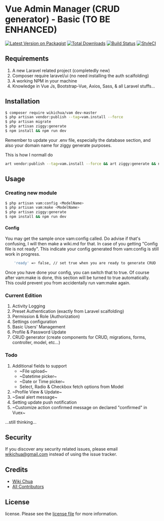 # Vue Admin Manager (CRUD generator) - Basic (TO BE ENHANCED)

[![Latest Version on Packagist][ico-version]][link-packagist]
[![Total Downloads][ico-downloads]][link-downloads]
[![Build Status][ico-travis]][link-travis]
[![StyleCI][ico-styleci]][link-styleci]

## Requirements

1. A new Laravel related project (completedly new)
2. Composer require laravel/ui (no need installing the auth scalfolding)
3. A working NPM in your machine
4. Knowledge in Vue Js, Bootstrap-Vue, Axios, Sass, & all Laravel stuffs...

## Installation

``` bash
$ composer require wikichua/vam dev-master
$ php artisan vendor:publish --tag=vam.install --force
$ php artisan migrate
$ php artisan ziggy:generate
$ npm install && npm run dev
```

Remember to update your .env file, especially the database section, and also your domain name for ziggy generate purposes.

This is how I normall do

``` bash
art vendor:publish --tag=vam.install --force && art ziggy:generate && npm run watch-poll
```

## Usage

### Creating new module

```bash
$ php artisan vam:config <ModelName>
$ php artisan vam:make <ModelName>
$ php artisan ziggy:generate
$ npm install && npm run dev
```

#### Config

You may get the sample once vam:config called. Do advise if that's confusing, I will then make a wiki.md for that.
In case of you getting "Config file is not ready". This indicate your config generated from vam:config is still work in progress.

```bash
    'ready' => false, // set true when you are ready to generate CRUD
```

Once you have done your config, you can switch that to true. Of course after vam:make is done, this section will be turned to true automatically.
This could prevent you from accidentally run vam:make again.

### Current Edition

1. Activity Logging
1. Preset Authentication (exactly from Laravel scalfolding)
1. Permission & Role (Authorization)
1. Settings configuration
1. Basic Users' Management
1. Profile & Password Update
1. CRUD generator (create components for CRUD, migrations, forms, controller, model, etc...)

### Todo

1. Additional fields to support
	- ~File upload~
	- ~Datetime picker~
	- ~Date or Time picker~
	- Select, Radio & Checkbox fetch options from Model
2. ~Profile View & Update~
3. ~Swal alert message~
4. Setting update push notification
5. ~Customize action confirmed message on declared "confirmed" in Vuex~

...still thinking...

## Security

If you discover any security related issues, please email wikichua@gmail.com instead of using the issue tracker.

## Credits

- [Wiki Chua][link-author]
- [All Contributors][link-contributors]

## License

license. Please see the [license file](license.md) for more information.

[ico-version]: https://img.shields.io/packagist/v/wikichua/vam.svg?style=flat-square
[ico-downloads]: https://img.shields.io/packagist/dt/wikichua/vam.svg?style=flat-square
[ico-travis]: https://img.shields.io/travis/wikichua/vam/master.svg?style=flat-square
[ico-styleci]: https://styleci.io/repos/12345678/shield

[link-packagist]: https://packagist.org/packages/wikichua/vam
[link-downloads]: https://packagist.org/packages/wikichua/vam
[link-travis]: https://travis-ci.org/wikichua/vam
[link-styleci]: https://styleci.io/repos/12345678
[link-author]: https://github.com/wikichua
[link-contributors]: ../../contributors
